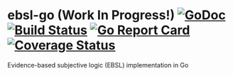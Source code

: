 # ebsl-go (Work In Progress!) [![GoDoc][1]][2] [![Build Status][3]][4] [![Go Report Card][5]][6] [![Coverage Status][7]][8]

[1]: https://godoc.org/github.com/monetha/ebsl-go?status.svg
[2]: https://godoc.org/github.com/monetha/ebsl-go
[3]: https://travis-ci.org/monetha/ebsl-go.svg?branch=master
[4]: https://travis-ci.org/monetha/ebsl-go
[5]: https://goreportcard.com/badge/github.com/monetha/ebsl-go
[6]: https://goreportcard.com/report/github.com/monetha/ebsl-go
[7]: https://codecov.io/gh/monetha/ebsl-go/branch/master/graph/badge.svg
[8]: https://codecov.io/gh/monetha/ebsl-go

Evidence-based subjective logic (EBSL) implementation in Go
